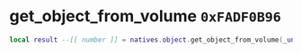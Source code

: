 # get_object_from_volume `0xFADF0B96`

```lua
local result --[[ number ]] = natives.object.get_object_from_volume(_unk0 --[[ number ]])
```